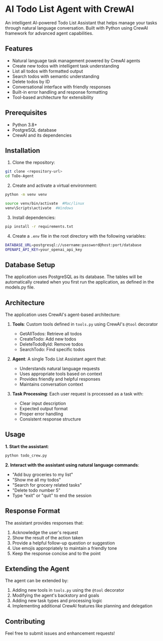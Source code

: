 # AI Todo List Agent with CrewAI

An intelligent AI-powered Todo List Assistant that helps manage your tasks through natural language conversation. Built with Python using CrewAI framework for advanced agent capabilities.

## Features

- Natural language task management powered by CrewAI agents
- Create new todos with intelligent task understanding
- List all todos with formatted output
- Search todos with semantic understanding
- Delete todos by ID
- Conversational interface with friendly responses
- Built-in error handling and response formatting
- Tool-based architecture for extensibility

## Prerequisites

- Python 3.8+
- PostgreSQL database
- CrewAI and its dependencies

## Installation

1. Clone the repository:
```sh
git clone <repository-url>
cd ToDo-Agent
```

2. Create and activate a virtual environment:
```sh
python -m venv venv

source venv/bin/activate  #Mac/linux
venv\Scripts\activate  #Windows
```

3. Install dependencies:
```sh
pip install -r requirements.txt
```

4. Create a `.env` file in the root directory with the following variables:
```sh
DATABASE_URL=postgresql://username:password@host:port/database
OPENAPI_API_KEY=your_openai_api_key
```

## Database Setup

The application uses PostgreSQL as its database. The tables will be automatically created when you first run the application, as defined in the models.py file.

## Architecture

The application uses CrewAI's agent-based architecture:

1. **Tools**: Custom tools defined in `tools.py` using CrewAI's `@tool` decorator
   - GetAllTodos: Retrieve all todos
   - CreateTodo: Add new todos
   - DeleteTodoById: Remove todos
   - SearchTodo: Find specific todos

2. **Agent**: A single Todo List Assistant agent that:
   - Understands natural language requests
   - Uses appropriate tools based on context
   - Provides friendly and helpful responses
   - Maintains conversation context

3. **Task Processing**: Each user request is processed as a task with:
   - Clear input description
   - Expected output format
   - Proper error handling
   - Consistent response structure

## Usage

**1. Start the assistant**:
```sh
python todo_crew.py
```

**2. Interact with the assistant using natural language commands**:
- "Add buy groceries to my list"
- "Show me all my todos"
- "Search for grocery related tasks"
- "Delete todo number 5"
- Type "exit" or "quit" to end the session

## Response Format

The assistant provides responses that:
1. Acknowledge the user's request
2. Show the result of the action taken
3. Provide a helpful follow-up question or suggestion
4. Use emojis appropriately to maintain a friendly tone
5. Keep the response concise and to the point

## Extending the Agent

The agent can be extended by:
1. Adding new tools in `tools.py` using the `@tool` decorator
2. Modifying the agent's backstory and goals
3. Adding new task types and processing logic
4. Implementing additional CrewAI features like planning and delegation

## Contributing

Feel free to submit issues and enhancement requests!
